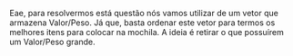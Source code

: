 Eae, para resolvermos está questão nós vamos utilizar de um vetor que armazena Valor/Peso. Já que, basta ordenar este vetor para termos os melhores itens para colocar na mochila.
A ideia é retirar o que possuírem um Valor/Peso grande.
